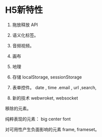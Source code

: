 # H5新特性

1. 拖放释放 API

2. 语义化标签。

3. 音频视频。

4. 画布

5. 地理

6. 存储 localStorage, sessionStorage

7. 表单控件。  date , time .email , url ,search, 

8. 新的技术 webwroket, websocket


移除的元素。

纯粹表现的元素：  big center font 

对可用性产生负面影响的元素 frame, frameset。

